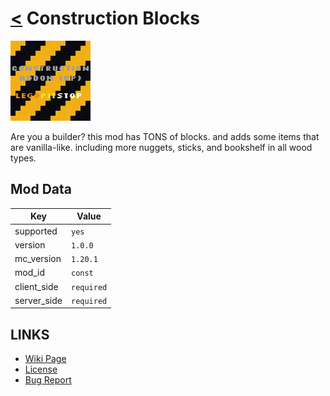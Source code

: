 # [<](../README.md) Construction Blocks

![alt](icon.png)

Are you a builder? this mod has TONS of blocks. and adds some items that are vanilla-like. including more nuggets, sticks, and bookshelf in all wood types.

## Mod Data

| Key         | Value     |
|-------------|-----------|
| supported   | `yes`     |
| version     | `1.0.0`   |
| mc_version  | `1.20.1`  |
| mod_id      | `const`   |
| client_side | `required`|
| server_side | `required`|

## LINKS
- [Wiki Page](https://github.com/legopitstop/Fabric/wiki/Construction_Blocks)
- [License](https://legopitstop.weebly.com/license.html)
- [Bug Report](https://github.com/legopitstop/Fabric/issues)